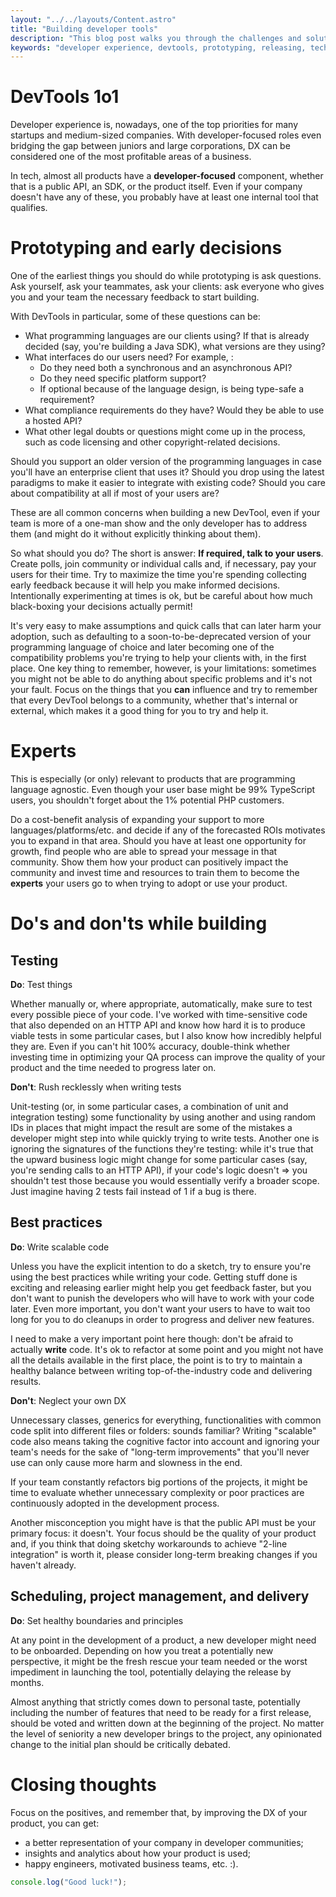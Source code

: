```yaml
---
layout: "../../layouts/Content.astro"
title: "Building developer tools"
description: "This blog post walks you through the challenges and solutions to building developer tools (DevTools) from prototyping to production, covering multiple areas of interest such as product, engineering, and project management. It represents a comprehensive guide to maximizing the developer experience quality of products for startups and not only."
keywords: "developer experience, devtools, prototyping, releasing, tech, business"
---
```


# DevTools 1o1

Developer experience is, nowadays, one of the top priorities for many startups and medium-sized companies. With developer-focused roles even bridging the gap between juniors and large corporations, DX can be considered one of the most profitable areas of a business.

In tech, almost all products have a **developer-focused** component, whether that is a public API, an SDK, or the product itself. Even if your company doesn't have any of these, you probably have at least one internal tool that qualifies.

# Prototyping and early decisions

One of the earliest things you should do while prototyping is ask questions. Ask yourself, ask your teammates, ask your clients: ask everyone who gives you and your team the necessary feedback to start building.

With DevTools in particular, some of these questions can be:

- What programming languages are our clients using? If that is already decided (say, you're building a Java SDK), what versions are they using?
- What interfaces do our users need? For example, :
  - Do they need both a synchronous and an asynchronous API?
  - Do they need specific platform support?
  - If optional because of the language design, is being type-safe a requirement?
- What compliance requirements do they have? Would they be able to use a hosted API?
- What other legal doubts or questions might come up in the process, such as code licensing and other copyright-related decisions.

Should you support an older version of the programming languages in case you'll have an enterprise client that uses it? Should you drop using the latest paradigms to make it easier to integrate with existing code? Should you care about compatibility at all if most of your users are?

These are all common concerns when building a new DevTool, even if your team is more of a one-man show and the only developer has to address them (and might do it without explicitly thinking about them).

So what should you do? The short is answer: **If required, talk to your users**.
Create polls, join community or individual calls and, if necessary, pay your users for their time. Try to maximize the time you're spending collecting early feedback because it will help you make informed decisions. Intentionally experimenting at times is ok, but be careful about how much black-boxing your decisions actually permit!

It's very easy to make assumptions and quick calls that can later harm your adoption, such as defaulting to a soon-to-be-deprecated version of your programming language of choice and later becoming one of the compatibility problems you're trying to help your clients with, in the first place. One key thing to remember, however, is your limitations: sometimes you might not be able to do anything about specific problems and it's not your fault. Focus on the things that you **can** influence and try to remember that every DevTool belongs to a community, whether that's internal or external, which makes it a good thing for you to try and help it.

# Experts

This is especially (or only) relevant to products that are programming language agnostic. Even though your user base might be 99% TypeScript users, you shouldn't forget about the 1% potential PHP customers.

Do a cost-benefit analysis of expanding your support to more languages/platforms/etc. and decide if any of the forecasted ROIs motivates you to expand in that area. Should you have at least one opportunity for growth, find people who are able to spread your message in that community. Show them how your product can positively impact the community and invest time and resources to train them to become the **experts** your users go to when trying to adopt or use your product.

# Do's and don'ts while building

## Testing

**Do**: Test things

Whether manually or, where appropriate, automatically, make sure to test every possible piece of your code. I've worked with time-sensitive code that also depended on an HTTP API and know how hard it is to produce viable tests in some particular cases, but I also know how incredibly helpful they are. Even if you can't hit 100% accuracy, double-think whether investing time in optimizing your QA process can improve the quality of your product and the time needed to progress later on.

**Don't**: Rush recklessly when writing tests

Unit-testing (or, in some particular cases, a combination of unit and integration testing) some functionality by using another and using random IDs in places that might impact the result are some of the mistakes a developer might step into while quickly trying to write tests.
Another one is ignoring the signatures of the functions they're testing: while it's true that the upward business logic might change for some particular cases (say, you're sending calls to an HTTP API), if your code's logic doesn't => you shouldn't test those because you would essentially verify a broader scope. Just imagine having 2 tests fail instead of 1 if a bug is there.

## Best practices

**Do**: Write scalable code

Unless you have the explicit intention to do a sketch, try to ensure you're using the best practices while writing your code. Getting stuff done is exciting and releasing earlier might help you get feedback faster, but you don't want to punish the developers who will have to work with your code later. Even more important, you don't want your users to have to wait too long for you to do cleanups in order to progress and deliver new features.

I need to make a very important point here though: don't be afraid to actually **write** code. It's ok to refactor at some point and you might not have all the details available in the first place, the point is to try to maintain a healthy balance between writing top-of-the-industry code and delivering results.

**Don't**: Neglect your own DX

Unnecessary classes, generics for everything, functionalities with common code split into different files or folders: sounds familiar? Writing "scalable" code also means taking the cognitive factor into account and ignoring your team's needs for the sake of "long-term improvements" that you'll never use can only cause more harm and slowness in the end.

If your team constantly refactors big portions of the projects, it might be time to evaluate whether unnecessary complexity or poor practices are continuously adopted in the development process.

Another misconception you might have is that the public API must be your primary focus: it doesn't. Your focus should be the quality of your product and, if you think that doing sketchy workarounds to achieve "2-line integration" is worth it, please consider long-term breaking changes if you haven't already.

## Scheduling, project management, and delivery

**Do**: Set healthy boundaries and principles

At any point in the development of a product, a new developer might need to be onboarded. Depending on how you treat a potentially new perspective, it might be the fresh rescue your team needed or the worst impediment in launching the tool, potentially delaying the release by months.

Almost anything that strictly comes down to personal taste, potentially including the number of features that need to be ready for a first release, should be voted and written down at the beginning of the project. No matter the level of seniority a new developer brings to the project, any opinionated change to the initial plan should be critically debated.

# Closing thoughts

Focus on the positives, and remember that, by improving the DX of your product, you can get:

- a better representation of your company in developer communities;
- insights and analytics about how your product is used;
- happy engineers, motivated business teams, etc. :).

```javascript
console.log("Good luck!");
```
